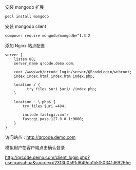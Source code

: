 安装 mongodb 扩展

```sh
pecl install mongodb
```

安装 mongodb client

```sh
composer require mongodb/mongodb=^1.3.2
```

添加 Nginx 站点配置

```nginx
server {
    listen 80;
    server_name qrcode.demo.com;
 
    root /www/web/qrcode_login/server/QRcodeLogin/webroot;
    index index.html index.htm index.php;
 
    location / {
	      try_files $uri $uri/ /index.php;
    }
 
    location ~ \.php$ {
        try_files $uri =404;
 
        include fastcgi.conf;
        fastcgi_pass 127.0.0.1:9000;
    }
}
```

访问站点：http://qrcode.demo.com

模拟用户在客户端点击确认登录

http://qrcode.demo.com/client_login.php?user=aisuhua&source=d2313b0591d649da1b5f50341d69265e
